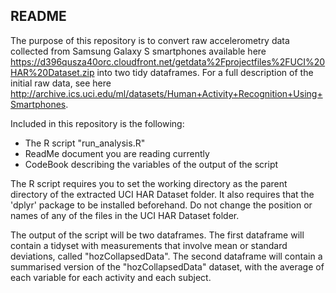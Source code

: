 ## README
The purpose of this repository is to convert raw accelerometry data collected from Samsung Galaxy S smartphones available here https://d396qusza40orc.cloudfront.net/getdata%2Fprojectfiles%2FUCI%20HAR%20Dataset.zip into two tidy dataframes. For a full description of the initial raw data, see here http://archive.ics.uci.edu/ml/datasets/Human+Activity+Recognition+Using+Smartphones. 

Included in this repository is the following:
* The R script "run_analysis.R"
* ReadMe document you are reading currently
* CodeBook describing the variables of the output of the script

The R script requires you to set the working directory as the parent directory of the extracted UCI HAR Dataset folder. It also requires that the 'dplyr' package to be installed beforehand. Do not change the position or names of any of the files in the UCI HAR Dataset folder. 

The output of the script will be two dataframes. The first dataframe will contain a tidyset with measurements that involve mean or standard deviations, called "hozCollapsedData". The second dataframe will contain a summarised version of the "hozCollapsedData" dataset, with the average of each variable for each activity and each subject.
